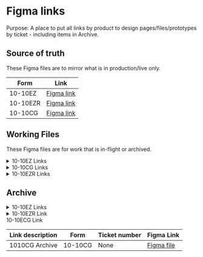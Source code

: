 # Figma links

Purpose: A place to put all links by product to design pages/files/prototypes by ticket - including items in Archive.


## Source of truth

These Figma files are to mirror what is in production/live only.

  
| Form  | Link  |
|-----------------------------------------------------------|-----------------| 
| 10-10EZ  | [Figma link](https://www.figma.com/design/W1cs6Gjx3MR5VU0EjurHLZ/10-10EZ-Production?node-id=0-1&t=cknMS2j1DvuifgUw-1) |
| 10-10EZR  | [Figma link](URL) | 
| 10-10CG  | [Figma link](https://www.figma.com/design/ZLGXh1HFssRudTJeX190Zg/10-10CG---Production-File?node-id=0-1&p=f&t=kIGzGs4cX2BvA7Ki-0) | 


## Working Files

These Figma files are for work that is in-flight or archived.

<details>


<summary>10-10EZ Links</summary>

| Link description  | Ticket number | Figma Link |
|-----------------------------------------------------------|-----------------|-----------------| 
| CYOA Task List Prototypes (used for testing)  | [Research folder](https://github.com/department-of-veterans-affairs/va.gov-team/tree/master/products/health-care/application/va-application/research/2025-06-Task%20List%20and%20Traditional%20Form%20Unmoderated) | [Figma separate file](https://www.figma.com/design/0DGvBhCaSMf6WH1ofSw35y/10-10EZ---CYOA-Task-List---Prototypes---Study--?node-id=1-111&t=Maa2LwG2WyLwzvFw-0) |
| CYOA Task List Exploration  | [Ticket](url) | [Figma separate file](https://www.figma.com/design/gQfpIymox9UgkBSwlZXUhy/10-10EZ---Working-File---EPIC-CYOA?node-id=0-1&p=f&t=Maa2LwG2WyLwzvFw-0) |
| Print PDF - Confirmation page and Reivew Alert | [104471](url) and [108132](url) | [Figma designs](https://www.figma.com/design/UljiHam46o5DItC5iDgmPd/10-10EZ-Working-File?node-id=8542-43880) and [nested error alert](https://www.figma.com/design/UljiHam46o5DItC5iDgmPd/10-10EZ-Working-File?node-id=9109-13829) |
| Toxic Exposure brancing logic | [89059](url) | [Figma designs](https://www.figma.com/design/UljiHam46o5DItC5iDgmPd/10-10EZ-Working-File?node-id=5148-33527) |
| Toxic Exposure content updates  | [81910](https://app.zenhub.com/workspaces/10-10-health-apps-5fff0cfd1462b6000e320fc7/issues/gh/department-of-veterans-affairs/va.gov-team/81910) | [Figma designs](https://www.figma.com/design/UljiHam46o5DItC5iDgmPd/10-10EZ?node-id=0-7191) |
| Facility page discovery  | [84027](https://app.zenhub.com/workspaces/10-10-health-apps-5fff0cfd1462b6000e320fc7/issues/gh/department-of-veterans-affairs/va.gov-team/84027) | [Figma designs](https://www.figma.com/design/UljiHam46o5DItC5iDgmPd/10-10EZ?node-id=3831-40050) |
| Toxic exposure questions  | [73671](https://app.zenhub.com/workspaces/10-10-health-apps-5fff0cfd1462b6000e320fc7/issues/gh/department-of-veterans-affairs/va.gov-team/73671) | [Figma designs](https://www.figma.com/design/UljiHam46o5DItC5iDgmPd/10-10EZ?node-id=450-19244) |
| Registration NEW Epic File  | _Figma clean up Spring 2025 - use over links below_| [Figma separate file](https://www.figma.com/design/Xxb3pTTOmE6pU5S6bqNbxP/10-10EZ---EPIC---Registration?node-id=0-1&p=f&t=Maa2LwG2WyLwzvFw-0) |
| Registration MVP designs  | [80831](https://app.zenhub.com/workspaces/10-10-health-apps-5fff0cfd1462b6000e320fc7/issues/gh/department-of-veterans-affairs/va.gov-team/80831) | [Figma designs](https://www.figma.com/design/UljiHam46o5DItC5iDgmPd/10-10EZ?node-id=3025-106249) |
| TERA "other" field - Temp hint error text  | [80265](https://app.zenhub.com/workspaces/10-10-health-apps-5fff0cfd1462b6000e320fc7/issues/gh/department-of-veterans-affairs/va.gov-team/80265) | [Figma designs](https://www.figma.com/design/UljiHam46o5DItC5iDgmPd/10-10EZ?node-id=2922-45151) |
| Dependents education expenses  | [70857](https://app.zenhub.com/workspaces/10-10-health-apps-5fff0cfd1462b6000e320fc7/issues/gh/department-of-veterans-affairs/va.gov-team/70857) | [Figma designs](https://www.figma.com/design/UljiHam46o5DItC5iDgmPd/10-10EZ?node-id=0-12040) |
| Enhanced eligibility - Content update | [79828](https://app.zenhub.com/workspaces/10-10-health-apps-5fff0cfd1462b6000e320fc7/issues/gh/department-of-veterans-affairs/va.gov-team/79828) | [Figma designs](https://www.figma.com/design/UljiHam46o5DItC5iDgmPd/10-10EZ?node-id=2718-9469) |
| Enhanced eligibility - Missing content | [74814](https://app.zenhub.com/workspaces/10-10-health-apps-5fff0cfd1462b6000e320fc7/issues/gh/department-of-veterans-affairs/va.gov-team/79828) | [Figma designs](https://www.figma.com/design/UljiHam46o5DItC5iDgmPd/10-10EZ?node-id=792-30418) |
| ES Statuses on intro page | [77694](https://app.zenhub.com/workspaces/10-10-health-apps-5fff0cfd1462b6000e320fc7/issues/gh/department-of-veterans-affairs/va.gov-team/77694) | [Figma designs](https://www.figma.com/design/UljiHam46o5DItC5iDgmPd/10-10EZ?node-id=2136-126692) |
| File upload  | [49495](https://app.zenhub.com/workspaces/10-10-health-apps-5fff0cfd1462b6000e320fc7/issues/gh/department-of-veterans-affairs/va.gov-team/49495) | [Figma designs](https://www.figma.com/design/UljiHam46o5DItC5iDgmPd/10-10EZ?node-id=0-40851) |
| Intro page  | [69447](https://app.zenhub.com/workspaces/10-10-health-apps-5fff0cfd1462b6000e320fc7/issues/gh/department-of-veterans-affairs/va.gov-team/69447) | [Figma designs](https://www.figma.com/design/UljiHam46o5DItC5iDgmPd/10-10EZ?node-id=0-16200) |
| Registration MVP detailed user flows  | [72308](https://app.zenhub.com/workspaces/10-10-health-apps-5fff0cfd1462b6000e320fc7/issues/gh/department-of-veterans-affairs/va.gov-team/72308) | [Figma designs](https://www.figma.com/design/UljiHam46o5DItC5iDgmPd/10-10EZ?node-id=86-36817) |
| Registraton only flows - Early explore | [65659](https://app.zenhub.com/workspaces/10-10-health-apps-5fff0cfd1462b6000e320fc7/issues/gh/department-of-veterans-affairs/va.gov-team/65659) | [Figma designs](https://www.figma.com/design/UljiHam46o5DItC5iDgmPd/10-10EZ?node-id=0-27736) |
| SIGI - unauthenticated  | [46904](https://app.zenhub.com/workspaces/10-10-health-apps-5fff0cfd1462b6000e320fc7/issues/gh/department-of-veterans-affairs/va.gov-team/46904) | [Figma designs](https://www.figma.com/design/UljiHam46o5DItC5iDgmPd/10-10EZ?node-id=0-68371) |
| SIP - Dependents review page  | [70217](https://app.zenhub.com/workspaces/10-10-health-apps-5fff0cfd1462b6000e320fc7/issues/gh/department-of-veterans-affairs/va.gov-team/70217) | [Figma designs](https://www.figma.com/design/UljiHam46o5DItC5iDgmPd/10-10EZ?node-id=0-13663) |
| Short form flow  | [27679](https://app.zenhub.com/workspaces/10-10-health-apps-5fff0cfd1462b6000e320fc7/issues/gh/department-of-veterans-affairs/va.gov-team/27679) | [Figma designs](https://www.figma.com/design/UljiHam46o5DItC5iDgmPd/10-10EZ?node-id=0-67659) |

</details>

<details>

<summary>10-10CG Links</summary>

| Link description | Form | Ticket number | Figma Link |
|-----------------------------------------------------------|-----------------|-----------------|-----------------| 
| Paper form updates | 10-10CG | [78493](https://app.zenhub.com/workspaces/10-10-health-apps-5fff0cfd1462b6000e320fc7/issues/gh/department-of-veterans-affairs/va.gov-team/78493) | [Figma designs](https://www.figma.com/design/TxXD5bGUOhbHHWLb85GPjK/10-10CG?node-id=376-15166) |
| List-and-loop exploration | 10-10CG | [83290](https://app.zenhub.com/workspaces/10-10-health-apps-5fff0cfd1462b6000e320fc7/issues/gh/department-of-veterans-affairs/va.gov-team/83290) | [Figma designs](https://www.figma.com/design/TxXD5bGUOhbHHWLb85GPjK/10-10CG?node-id=1251-29793) |
| Content SME Review | 10-10CG | [83393](https://app.zenhub.com/workspaces/10-10-health-apps-5fff0cfd1462b6000e320fc7/issues/gh/department-of-veterans-affairs/va.gov-team/83393) | [Figma designs](https://www.figma.com/design/TxXD5bGUOhbHHWLb85GPjK/10-10CG?node-id=1214-25163) |
| Facility selection | 10-10CG | [19433](https://app.zenhub.com/workspaces/10-10-health-apps-5fff0cfd1462b6000e320fc7/issues/gh/department-of-veterans-affairs/va.gov-team/19433) | [Figma designs](https://www.figma.com/design/TxXD5bGUOhbHHWLb85GPjK/10-10CG?node-id=0-5034) |
| Upload file | 10-10CG | [49495](https://app.zenhub.com/workspaces/10-10-health-apps-5fff0cfd1462b6000e320fc7/issues/gh/department-of-veterans-affairs/va.gov-team/49495) | [Figma designs](https://www.figma.com/design/TxXD5bGUOhbHHWLb85GPjK/10-10CG?node-id=0-11514) |
| Caregiver information | 10-10CG | None | [Figma designs](https://www.figma.com/design/TxXD5bGUOhbHHWLb85GPjK/10-10CG?node-id=0-11595) |
| Document Upload + Progressive Flows | 10-10CG | None | [Figma designs](https://www.figma.com/design/TxXD5bGUOhbHHWLb85GPjK/10-10CG?node-id=0-16246) |
| 2023 Label Improvements | 10-10CG | None | [Figma designs](https://www.figma.com/design/TxXD5bGUOhbHHWLb85GPjK/10-10CG?node-id=0-13641) |
| Backend diagram | 10-10CG | None | [Figma designs](https://www.figma.com/design/TxXD5bGUOhbHHWLb85GPjK/10-10CG?node-id=0-16295) |
| Intro page | 10-10CG | [50609](https://app.zenhub.com/workspaces/10-10-health-apps-5fff0cfd1462b6000e320fc7/issues/gh/department-of-veterans-affairs/va.gov-team/50609) | [Figma designs](https://www.figma.com/design/TxXD5bGUOhbHHWLb85GPjK/10-10CG?node-id=0-11313) |
| Primary Caregiver (1 required) Benefits | 10-10CG | None | [Figma designs](https://www.figma.com/design/TxXD5bGUOhbHHWLb85GPjK/10-10CG?node-id=0-11992) |
| R3 Legal rep signature before review | 10-10CG | None | [Figma designs](https://www.figma.com/design/TxXD5bGUOhbHHWLb85GPjK/10-10CG?node-id=0-14783) |
| Submission Confirmation | 10-10CG | [42322](https://app.zenhub.com/workspaces/10-10-health-apps-5fff0cfd1462b6000e320fc7/issues/gh/department-of-veterans-affairs/va.gov-team/50609) | [Figma designs](https://www.figma.com/design/TxXD5bGUOhbHHWLb85GPjK/10-10CG?node-id=0-11408) |

</details>

<details>

<summary>10-10EZR Links</summary>

| Link description | Form | Ticket number | Figma Link |
|-----------------------------------------------------------|-----------------|-----------------|-----------------| 
| Supporting documents for TERA | 10-10EZR | [78600](https://app.zenhub.com/workspaces/10-10-health-apps-5fff0cfd1462b6000e320fc7/issues/gh/department-of-veterans-affairs/va.gov-team/78600) | [Figma designs](https://www.figma.com/design/tggcJk382w9yQ0ElwKfh3N/10-10EZR?node-id=3049-63221) |
| Contact info EZR v2 | 10-10EZR | [82161](https://app.zenhub.com/workspaces/10-10-health-apps-5fff0cfd1462b6000e320fc7/issues/gh/department-of-veterans-affairs/va.gov-team/82161) | [Figma designs](https://www.figma.com/design/tggcJk382w9yQ0ElwKfh3N/10-10EZR?node-id=2861-110463) |
| Toxic exposure (TERA) additions | 10-10EZR | [74303](https://app.zenhub.com/workspaces/10-10-health-apps-5fff0cfd1462b6000e320fc7/issues/gh/department-of-veterans-affairs/va.gov-team/74303) | [Figma designs](https://www.figma.com/design/tggcJk382w9yQ0ElwKfh3N/10-10EZR?node-id=1244-2395) |
| Read-only Financial Info | 10-10EZR | Needs ticket | [Figma designs](https://www.figma.com/design/tggcJk382w9yQ0ElwKfh3N/10-10EZR?node-id=1507-2395) |
| Secondary nav | 10-10EZR | [84959](https://app.zenhub.com/workspaces/10-10-health-apps-5fff0cfd1462b6000e320fc7/issues/gh/department-of-veterans-affairs/va.gov-team/84959) | [Figma designs](https://www.figma.com/design/tggcJk382w9yQ0ElwKfh3N/10-10EZR?node-id=3717-17021) |
| Choose your adventure flow | 10-10EZR | [77911](https://app.zenhub.com/workspaces/10-10-health-apps-5fff0cfd1462b6000e320fc7/issues/gh/department-of-veterans-affairs/va.gov-team/77911) | [Figma designs](https://www.figma.com/design/tggcJk382w9yQ0ElwKfh3N/10-10EZR?node-id=1839-2395) |
| Confirmation flow | 10-10EZR | [68381](https://app.zenhub.com/workspaces/10-10-health-apps-5fff0cfd1462b6000e320fc7/issues/gh/department-of-veterans-affairs/va.gov-team/68381) | [Figma designs](https://www.figma.com/design/tggcJk382w9yQ0ElwKfh3N/10-10EZR?node-id=1494-71557) |
| Emergency contact/Next of kin | 10-10EZR | [68375](https://app.zenhub.com/workspaces/10-10-health-apps-5fff0cfd1462b6000e320fc7/issues/gh/department-of-veterans-affairs/va.gov-team/68375) | [Figma designs](https://www.figma.com/design/tggcJk382w9yQ0ElwKfh3N/10-10EZR?node-id=0-11540) |
| EZR audit | 10-10EZR | [75154](https://app.zenhub.com/workspaces/10-10-health-apps-5fff0cfd1462b6000e320fc7/issues/gh/department-of-veterans-affairs/va.gov-team/75154) | [Figma designs](https://www.figma.com/design/tggcJk382w9yQ0ElwKfh3N/10-10EZR?node-id=1442-19526) |
| Military info in EZR | 10-10EZR | [75441](https://app.zenhub.com/workspaces/10-10-health-apps-5fff0cfd1462b6000e320fc7/issues/gh/department-of-veterans-affairs/va.gov-team/75441) | [Figma designs](https://www.figma.com/design/tggcJk382w9yQ0ElwKfh3N/10-10EZR?node-id=1272-99708) |
| Notify dependent | 10-10EZR | [71386](https://app.zenhub.com/workspaces/10-10-health-apps-5fff0cfd1462b6000e320fc7/issues/gh/department-of-veterans-affairs/va.gov-team/71386) | [Figma designs](https://www.figma.com/design/tggcJk382w9yQ0ElwKfh3N/10-10EZR?node-id=363-19165) |
| Preferred facility | 10-10EZR | [72849](https://app.zenhub.com/workspaces/10-10-health-apps-5fff0cfd1462b6000e320fc7/issues/gh/department-of-veterans-affairs/va.gov-team/72849) | [Figma designs](https://www.figma.com/design/tggcJk382w9yQ0ElwKfh3N/10-10EZR?node-id=679-3884) |
| EZR v2 | 10-10EZR | None | [Figma designs](https://www.figma.com/design/tggcJk382w9yQ0ElwKfh3N/10-10EZR?node-id=1091-32802) |

</details>

## Archive

<details> 
  
<summary>10-10EZ Links</summary>

| Link description | Form | Ticket number | Figma Link |
|-----------------------------------------------------------|-----------------|-----------------|-----------------| 
| 1010EZ: Print/Save | 10-10EZ | [61748](https://app.zenhub.com/workspaces/10-10-health-apps-5fff0cfd1462b6000e320fc7/issues/gh/department-of-veterans-affairs/va.gov-team/61748) | [Figma designs](https://www.figma.com/design/NyfaJz57FJNftF7fFxLvAP/10-10EZ-Archive?node-id=1-11) |
| Headline radio discovery | 10-10EZ | [56801](https://app.zenhub.com/workspaces/10-10-health-apps-5fff0cfd1462b6000e320fc7/issues/gh/department-of-veterans-affairs/va.gov-team/56801) | [Figma designs](https://www.figma.com/design/NyfaJz57FJNftF7fFxLvAP/10-10EZ-Archive?node-id=1-485) |
| Household information | 10-10EZ | [41403](https://app.zenhub.com/workspaces/10-10-health-apps-5fff0cfd1462b6000e320fc7/issues/gh/department-of-veterans-affairs/va.gov-team/41403) | [Figma designs](https://www.figma.com/design/NyfaJz57FJNftF7fFxLvAP/10-10EZ-Archive?node-id=1-8030) |
| Household wireflow | 10-10EZ | [41403](https://app.zenhub.com/workspaces/10-10-health-apps-5fff0cfd1462b6000e320fc7/issues/gh/department-of-veterans-affairs/va.gov-team/41403) | [Figma designs](https://www.figma.com/design/NyfaJz57FJNftF7fFxLvAP/10-10EZ-Archive?node-id=1-42615) |
| Introduction pages variations | 10-10EZ | [47707](https://app.zenhub.com/workspaces/10-10-health-apps-5fff0cfd1462b6000e320fc7/issues/gh/department-of-veterans-affairs/va.gov-team/47707) | [Figma designs](https://www.figma.com/design/NyfaJz57FJNftF7fFxLvAP/10-10EZ-Archive?node-id=1-43552) |
| PACT deadline alerts | 10-10EZ | [65524](https://app.zenhub.com/workspaces/10-10-health-apps-5fff0cfd1462b6000e320fc7/issues/gh/department-of-veterans-affairs/va.gov-team/65524) | [Figma designs](https://www.figma.com/design/NyfaJz57FJNftF7fFxLvAP/10-10EZ-Archive?node-id=1-46804) |
| Priority group wireframes | 10-10EZ | [60643](https://app.zenhub.com/workspaces/10-10-health-apps-5fff0cfd1462b6000e320fc7/issues/gh/department-of-veterans-affairs/va.gov-team/60643) | [Figma designs](https://www.figma.com/design/NyfaJz57FJNftF7fFxLvAP/10-10EZ-Archive?node-id=1-47112) |
| Review disclosure | 10-10EZ | [56847](https://app.zenhub.com/workspaces/10-10-health-apps-5fff0cfd1462b6000e320fc7/issues/gh/department-of-veterans-affairs/va.gov-team/56847) | [Figma designs](https://www.figma.com/design/NyfaJz57FJNftF7fFxLvAP/10-10EZ-Archive?node-id=1-52024) |
| Intro screener question | 10-10EZ | [62534](https://app.zenhub.com/workspaces/10-10-health-apps-5fff0cfd1462b6000e320fc7/issues/gh/department-of-veterans-affairs/va.gov-team/62534) | [Figma designs](https://www.figma.com/design/NyfaJz57FJNftF7fFxLvAP/10-10EZ-Archive?node-id=1-54498) |

</details>

<details> 
  
<summary>10-10EZR Link</summary>

| Link description | Form | Ticket number | Figma Link |
|-----------------------------------------------------------|-----------------|-----------------|-----------------| 
| 1010EZR Archive | 10-10EZR | None | [Figma designs](https://www.figma.com/design/qDznQyhF41iq4vcWlsdufd/10-10EZR-%5BARCHIVE%5D?node-id=0-1&t=TC9Lv8q2PUg6ZCvo-1) |

</details>

<summary>10-10ECG Link</summary>

| Link description | Form | Ticket number | Figma Link |
|-----------------------------------------------------------|-----------------|-----------------|-----------------| 
| 1010CG Archive | 10-10CG | None | [Figma file](https://www.figma.com/design/z4ZzdVvDIEgZxc0D5BOSVs/10-10CG---Archive-File?node-id=0-1&p=f&t=QCoWeW5rfbeFypuN-0) |

</details>
